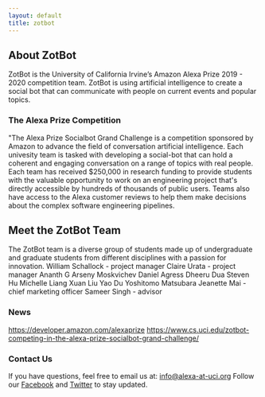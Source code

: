 ```yaml
---
layout: default
title: zotbot
---
```


## About ZotBot

ZotBot is the University of California Irvine’s Amazon Alexa Prize 2019 - 2020 competition team. ZotBot is using artificial intelligence to create a social bot that can communicate with people on current events and popular topics.

### The Alexa Prize Competition

"The Alexa Prize Socialbot Grand Challenge is a competition sponsored by Amazon to advance the field of conversation artificial intelligence. Each univesity team is tasked with developing a social-bot that can hold a coherent and engaging conversation on a range of topics with real people. 
Each team has received $250,000 in research funding to provide students with the valuable opportunity to work on an engineering project that's directly accessible by hundreds of thousands of public users. Teams also have access to the Alexa customer reviews to help them make decisions about the complex software engineering pipelines.

## Meet the ZotBot Team

The ZotBot team is a diverse group of students made up of undergraduate and graduate students from different disciplines with a passion for innovation. 
William Schallock - project manager
Claire Urata - project manager
Ananth G
Arseny Moskvichev
Daniel Agress
Dheeru Dua
Steven Hu
Michelle Liang
Xuan Liu
Yao Du
Yoshitomo Matsubara
Jeanette Mai - chief marketing officer
Sameer Singh - advisor

### News
https://developer.amazon.com/alexaprize
https://www.cs.uci.edu/zotbot-competing-in-the-alexa-prize-socialbot-grand-challenge/

### Contact Us

If you have questions, feel free to email us at: info@alexa-at-uci.org
Follow our [Facebook](https://www.facebook.com/alexaucirvine/) and [Twitter](https://twitter.com/alexaucirvine) to stay updated.
